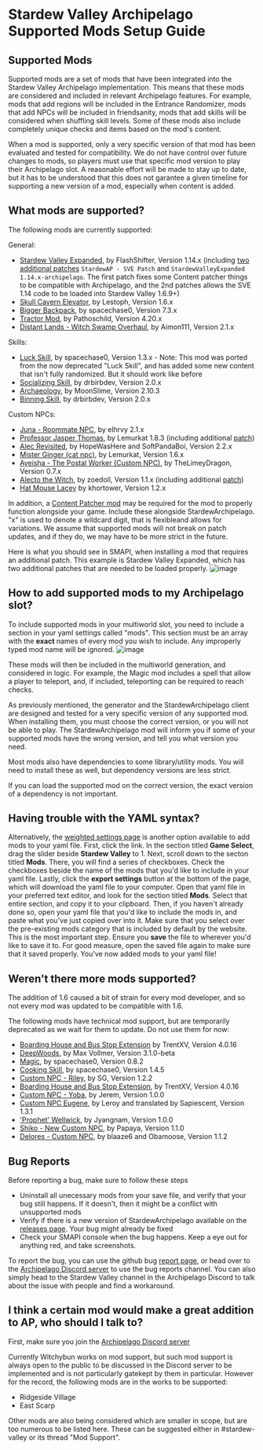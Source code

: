 # Stardew Valley Archipelago Supported Mods Setup Guide

## Supported Mods

Supported mods are a set of mods that have been integrated into the Stardew Valley Archipelago implementation. This means that these mods are considered and included in relevant Archipelago features.
For example, mods that add regions will be included in the Entrance Randomizer, mods that add NPCs will be included in friendsanity, mods that add skills will be considered when shuffling skill levels.
Some of these mods also include completely unique checks and items based on the mod's content.

When a mod is supported, only a very specific version of that mod has been evaluated and tested for compatibility. We do not have control over future changes to mods, so players must use that specific mod version to play their Archipelago slot.
A reasonable effort will be made to stay up to date, but it has to be understood that this does not garantee a given timeline for supporting a new version of a mod, especially when content is added.

## What mods are supported?

The following mods are currently supported:

General: 
- [Stardew Valley Expanded](https://www.nexusmods.com/stardewvalley/mods/3753), by FlashShifter, Version 1.14.x (including [two additional patches](https://github.com/Witchybun/SDV-Randomizer-Content-Patcher/releases) `StardewAP - SVE Patch` and `StardewValleyExpanded 1.14.x-archipelago`. The first patch fixes some Content patcher things to be compatible with Archipelago, and the 2nd patches allows the SVE 1.14 code to be loaded into Stardew Valley 1.6.9+)
- [Skull Cavern Elevator](https://www.nexusmods.com/stardewvalley/mods/963), by Lestoph, Version 1.6.x
- [Bigger Backpack](https://www.nexusmods.com/stardewvalley/mods/1845), by spacechase0, Version 7.3.x
- [Tractor Mod](https://www.nexusmods.com/stardewvalley/mods/1401), by Pathoschild, Version 4.20.x
- [Distant Lands - Witch Swamp Overhaul](https://www.nexusmods.com/stardewvalley/mods/18109), by Aimon111, Version 2.1.x

Skills:
- [Luck Skill](https://www.nexusmods.com/stardewvalley/mods/28103), by spacechase0, Version 1.3.x - Note: This mod was ported from the now deprecated "Luck Skill", and has added some new content that isn't fully randomized. But it should work like before
- [Socializing Skill](https://www.nexusmods.com/stardewvalley/mods/14142), by drbirbdev, Version 2.0.x
- [Archaeology](https://www.nexusmods.com/stardewvalley/mods/22199), by MoonSlime, Version 2.10.3
- [Binning Skill](https://www.nexusmods.com/stardewvalley/mods/14073), by drbirbdev, Version 2.0.x

Custom NPCs:
- [Juna - Roommate NPC](https://www.nexusmods.com/stardewvalley/mods/8606), by elhrvy 2.1.x
- [Professor Jasper Thomas](https://www.nexusmods.com/stardewvalley/mods/5599), by Lemurkat 1.8.3 (including additional [patch](https://github.com/Witchybun/SDV-Randomizer-Content-Patcher/releases))
- [Alec Revisited](https://www.nexusmods.com/stardewvalley/mods/10697), by HopeWasHere and SoftPandaBoi, Version 2.2.x
- [Mister Ginger (cat npc)](https://www.nexusmods.com/stardewvalley/mods/5295), by Lemurkat, Version 1.6.x
- [Ayeisha - The Postal Worker (Custom NPC)](https://www.nexusmods.com/stardewvalley/mods/6427), by TheLimeyDragon, Version 0.7.x
- [Alecto the Witch](https://www.nexusmods.com/stardewvalley/mods/10671), by zoedoll, Version 1.1.x (including additional [patch](https://github.com/Witchybun/SDV-Randomizer-Content-Patcher/releases))
- [Hat Mouse Lacey](https://www.nexusmods.com/stardewvalley/mods/18177) by khortower, Version 1.2.x

In addition, a [Content Patcher mod](https://github.com/Witchybun/SDV-Randomizer-Content-Patcher/releases) may be required for the mod to properly function alongside your game.  Include these alongside StardewArchipelago.
"x" is used to denote a wildcard digit, that is flexibleand allows for variations. We assume that supported mods will not break on patch updates, and if they do, we may have to be more strict in the future.

Here is what you should see in SMAPI, when installing a mod that requires an additional patch. This example is Stardew Valley Expanded, which has two additional patches that are needed to be loaded properly.
![image](https://i.imgur.com/y3lBIkw.png)

## How to add supported mods to my Archipelago slot?

To include supported mods in your multiworld slot, you need to include a section in your yaml settings called "mods".
This section must be an array with the **exact** names of every mod you wish to include. Any improperly typed mod name will be ignored.
![image](https://i.imgur.com/uOHtXmU.png)

These mods will then be included in the multiworld generation, and considered in logic. For example, the Magic mod includes a spell that allow a player to teleport, and, if included, teleporting can be required to reach checks.

As previously mentioned, the generator and the StardewArchipelago client are designed and tested for a very specific version of any supported mod. When installing them, you must choose the correct version, or you will not be able to play.
The StardewArchipelago mod will inform you if some of your supported mods have the wrong version, and tell you what version you need.

Most mods also have dependencies to some library/utility mods. You will need to install these as well, but dependency versions are less strict.

If you can load the supported mod on the correct version, the exact version of a dependency is not important.

## Having trouble with the YAML syntax?

Alternatively, the [weighted settings page](https://archipelago.gg/weighted-options) is another option available to add mods to your yaml file. First, click the link. In the section titled **Game Select**, drag the slider beside **Stardew Valley** to 1. Next, scroll down to the secton titled **Mods**. There, you will find a series of checkboxes. Check the checkboxes beside the name of the mods that you'd like to include in your yaml file. Lastly, click the **export settings** button at the bottom of the page, which will download the yaml file to your computer. Open that yaml file in your preferred text editor, and look for the section titled **Mods**. Select that entire section, and copy it to your clipboard. Then, if you haven't already done so, open your yaml file that you'd like to include the mods in, and paste what you've just copied over into it. Make sure that you select over the pre-existing mods category that is included by default by the website. This is the most important step. Ensure you **save** the file to wherever you'd like to save it to. For good measure, open the saved file again to make sure that it saved properly. You've now added mods to your yaml file! 

## Weren't there more mods supported?

The addition of 1.6 caused a bit of strain for every mod developer, and so not every mod was updated to be compatible with 1.6.

The following mods have technical mod support, but are temporarily deprecated as we wait for them to update.  Do not use them for now:
- [Boarding House and Bus Stop Extension](https://www.nexusmods.com/stardewvalley/mods/4120) by TrentXV, Version 4.0.16
- [DeepWoods](https://www.nexusmods.com/stardewvalley/mods/2571), by Max Vollmer, Version 3.1.0-beta
- [Magic](https://www.nexusmods.com/stardewvalley/mods/2007), by spacechase0, Version 0.8.2
- [Cooking Skill](https://www.nexusmods.com/stardewvalley/mods/522), by spacechase0, Version 1.4.5
- [Custom NPC - Riley](https://www.nexusmods.com/stardewvalley/mods/5811), by SG, Version 1.2.2
- [Boarding House and Bus Stop Extension](https://www.nexusmods.com/stardewvalley/mods/4120), by TrentXV, Version 4.0.16
- [Custom NPC - Yoba](https://www.nexusmods.com/stardewvalley/mods/14871), by Jerem, Version 1.0.0
- [Custom NPC Eugene](https://www.nexusmods.com/stardewvalley/mods/9222), by Leroy and translated by Sapiescent, Version 1.3.1
- ['Prophet' Wellwick](https://www.nexusmods.com/stardewvalley/mods/6462), by Jyangnam, Version 1.0.0
- [Shiko - New Custom NPC](https://www.nexusmods.com/stardewvalley/mods/3732), by Papaya, Version 1.1.0
- [Delores - Custom NPC](https://www.nexusmods.com/stardewvalley/mods/5510), by blaaze6 and Obamoose, Version 1.1.2

## Bug Reports

Before reporting a bug, make sure to follow these steps
- Uninstall all unecessary mods from your save file, and verify that your bug still happens. If it doesn't, then it might be a conflict with unsupported mods
- Verify if there is a new version of StardewArchipelago available on the [releases page](https://github.com/agilbert1412/StardewArchipelago/releases). Your bug might already be fixed
- Check your SMAPI console when the bug happens. Keep a eye out for anything red, and take screenshots.

To report the bug, you can use the github bug [report page](https://github.com/agilbert1412/StardewArchipelago/issues/new), or head over to the [Archipelago Discord server](https://discord.gg/8Z65BR2) to use the bug reports channel.
You can also simply head to the Stardew Valley channel in the Archipelago Discord to talk about the issue with people and find a workaround.

## I think a certain mod would make a great addition to AP, who should I talk to?

First, make sure you join the [Archipelago Discord server](https://discord.gg/8Z65BR2)

Currently Witchybun works on mod support, but such mod support is always open to the public to be discussed in 
the Discord server to be implemented and is not particularly gatekept by them in particular.  However for the record, the 
following mods are in the works to be supported:
- Ridgeside Village
- East Scarp

Other mods are also being considered which are smaller in scope, but are too numerous to be listed here.  These can be suggested either in #stardew-valley or its thread "Mod Support".
